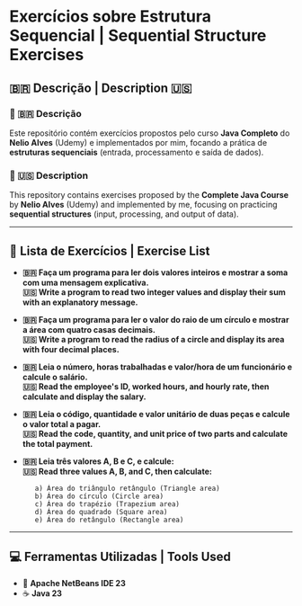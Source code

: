 # Exercícios sobre Estrutura Sequencial | Sequential Structure Exercises
## 🇧🇷 Descrição | Description 🇺🇸

### 📌 🇧🇷 Descrição
Este repositório contém exercícios propostos pelo curso **Java Completo** do **Nelio Alves** (Udemy) e implementados por mim, focando a prática de **estruturas sequenciais** (entrada, processamento e saída de dados).

### 📌 🇺🇸 Description
This repository contains exercises proposed by the **Complete Java Course** by **Nelio Alves** (Udemy) and implemented by me, focusing on practicing **sequential structures** (input, processing, and output of data).

---

## 🚀 Lista de Exercícios | Exercise List

-  **🇧🇷 Faça um programa para ler dois valores inteiros e mostrar a soma com uma mensagem explicativa.**  
  **🇺🇸 Write a program to read two integer values and display their sum with an explanatory message.**

-  **🇧🇷 Faça um programa para ler o valor do raio de um círculo e mostrar a área com quatro casas decimais.**  
  **🇺🇸 Write a program to read the radius of a circle and display its area with four decimal places.**

-  **🇧🇷 Leia o número, horas trabalhadas e valor/hora de um funcionário e calcule o salário.**  
  **🇺🇸 Read the employee's ID, worked hours, and hourly rate, then calculate and display the salary.**

-  **🇧🇷 Leia o código, quantidade e valor unitário de duas peças e calcule o valor total a pagar.**  
  **🇺🇸 Read the code, quantity, and unit price of two parts and calculate the total payment.**

-  **🇧🇷 Leia três valores A, B e C, e calcule:**  
  **🇺🇸 Read three values A, B, and C, then calculate:**
  
          a) Área do triângulo retângulo (Triangle area)
          b) Área do círculo (Circle area)
          c) Área do trapézio (Trapezium area)
          d) Área do quadrado (Square area)
          e) Área do retângulo (Rectangle area)

---

## 💻 Ferramentas Utilizadas | Tools Used

- 🧠 **Apache NetBeans IDE 23**  
- ☕ **Java 23**
